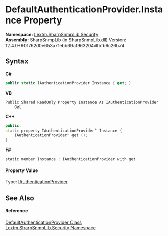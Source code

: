 # DefaultAuthenticationProvider.Instance Property 
 

**Namespace:**&nbsp;<a href="N_Lextm_SharpSnmpLib_Security">Lextm.SharpSnmpLib.Security</a><br />**Assembly:**&nbsp;SharpSnmpLib (in SharpSnmpLib.dll) Version: 12.4.0+601762d0e653a71ebb69af963204dfbfb6c26b74

## Syntax

**C#**<br />
``` C#
public static IAuthenticationProvider Instance { get; }
```

**VB**<br />
``` VB
Public Shared ReadOnly Property Instance As IAuthenticationProvider
	Get
```

**C++**<br />
``` C++
public:
static property IAuthenticationProvider^ Instance {
	IAuthenticationProvider^ get ();
}
```

**F#**<br />
``` F#
static member Instance : IAuthenticationProvider with get

```


#### Property Value
Type: <a href="T_Lextm_SharpSnmpLib_Security_IAuthenticationProvider">IAuthenticationProvider</a>

## See Also


#### Reference
<a href="T_Lextm_SharpSnmpLib_Security_DefaultAuthenticationProvider">DefaultAuthenticationProvider Class</a><br /><a href="N_Lextm_SharpSnmpLib_Security">Lextm.SharpSnmpLib.Security Namespace</a><br />